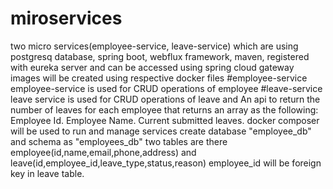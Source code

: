 # miroservices
two micro services(employee-service, leave-service) which are using
postgresq database,
spring boot,
webflux framework,
maven,
registered with eureka server and can be accessed using spring cloud gateway
images will be created using respective docker files
#employee-service
employee-service is used for CRUD operations of employee
#leave-service
leave service is used for CRUD operations of leave and An api to return the number of leaves
for each employee that returns an array as the following:
Employee Id.
Employee Name.
Current submitted leaves.
docker composer will be used to run and manage services 
create database "employee_db" and schema as "employees_db"
two tables are there employee(id,name,email,phone,address) and leave(id,employee_id,leave_type,status,reason)
employee_id will be foreign key in leave table.
